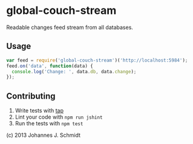 global-couch-stream
============
Readable changes feed stream from all databases.

Usage
-----
```js
var feed = require('global-couch-stream')('http://localhost:5984');
feed.on('data', function(data) {
  console.log('Change: ', data.db, data.change);
});
```

Contributing
------------
1. Write tests with [tap](https://github.com/isaacs/node-tap)
2. Lint your code with `npm run jshint`
3. Run the tests with `npm test`

(c) 2013 Johannes J. Schmidt
